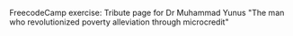 FreecodeCamp exercise: Tribute page for Dr Muhammad Yunus
"The man who revolutionized poverty alleviation through microcredit"
